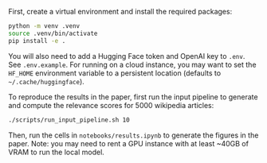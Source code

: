 First, create a virtual environment and install the required packages:

```bash
python -m venv .venv
source .venv/bin/activate
pip install -e .
```

You will also need to add a Hugging Face token and OpenAI key to `.env`. See
`.env.example`. For running on a cloud instance, you may want to set the
`HF_HOME` environment variable to a persistent location (defaults to
`~/.cache/huggingface`).

To reproduce the results in the paper, first run the input pipeline to generate
and compute the relevance scores for 5000 wikipedia articles:

```bash
./scripts/run_input_pipeline.sh 10
```

Then, run the cells in `notebooks/results.ipynb` to generate the figures in the
paper. Note: you may need to rent a GPU instance with at least ~40GB of VRAM
to run the local model.

